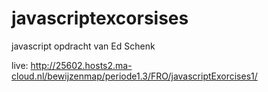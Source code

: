 # javascriptexcorsises
javascript opdracht van Ed Schenk

live: http://25602.hosts2.ma-cloud.nl/bewijzenmap/periode1.3/FRO/javascriptExorcises1/
